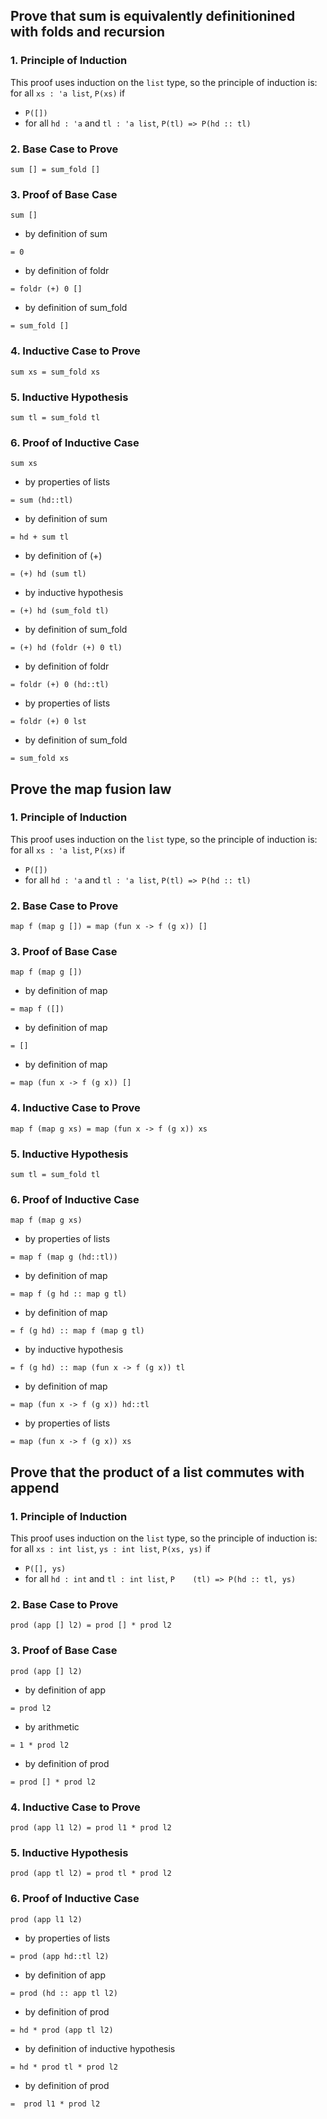 ## Prove that sum is equivalently definitionined with folds and recursion

### 1. Principle of Induction

This proof uses induction on the `list` type, so the principle of induction is:
for all `xs : 'a list`, `P(xs)` if
- `P([])`
- for all `hd : 'a` and `tl : 'a list`, `P(tl) => P(hd :: tl)`

### 2. Base Case to Prove

`sum [] = sum_fold []`

### 3. Proof of Base Case

`sum []`

- by definition of sum

`= 0`

- by definition of foldr

`= foldr (+) 0 []`

- by definition of sum_fold

`= sum_fold []`

### 4. Inductive Case to Prove

`sum xs = sum_fold xs`

### 5. Inductive Hypothesis

`sum tl = sum_fold tl`

### 6. Proof of Inductive Case

`sum xs`

 - by properties of lists

 `= sum (hd::tl)`

 - by definition of sum

 `= hd + sum tl`

 - by definition of (+)

 `= (+) hd (sum tl)`

 - by inductive hypothesis

 `= (+) hd (sum_fold tl)`

 - by definition of sum_fold

`= (+) hd (foldr (+) 0 tl)`

 - by definition of foldr

`= foldr (+) 0 (hd::tl)`

 - by properties of lists

`= foldr (+) 0 lst`

 - by definition of sum_fold

 `= sum_fold xs`

## Prove the map fusion law

### 1. Principle of Induction

This proof uses induction on the `list` type, so the principle of induction is:
for all `xs : 'a list`, `P(xs)` if
- `P([])`
- for all `hd : 'a` and `tl : 'a list`, `P(tl) => P(hd :: tl)`

### 2. Base Case to Prove

`map f (map g []) = map (fun x -> f (g x)) []`

### 3. Proof of Base Case

`map f (map g [])`
 
 - by definition of map

 `= map f ([])`

 - by definition of map

 `= []`

 - by definition of map

`= map (fun x -> f (g x)) []`

### 4. Inductive Case to Prove

`map f (map g xs) = map (fun x -> f (g x)) xs`

### 5. Inductive Hypothesis

`sum tl = sum_fold tl`

### 6. Proof of Inductive Case

`map f (map g xs)`

 - by properties of lists

 `= map f (map g (hd::tl))`

 - by definition of map

 `= map f (g hd :: map g tl)`

 - by definition of map

 `= f (g hd) :: map f (map g tl)`

 - by inductive hypothesis

 `= f (g hd) :: map (fun x -> f (g x)) tl`

 - by definition of map

`= map (fun x -> f (g x)) hd::tl`

- by properties of lists

`= map (fun x -> f (g x)) xs`

## Prove that the product of a list commutes with append

### 1. Principle of Induction

This proof uses induction on the `list` type, so the principle of induction is:
for all `xs : int list`, `ys : int list`, `P(xs, ys)` if
- `P([], ys)`
- for all `hd : int` and `tl : int list`, `P    (tl) => P(hd :: tl, ys)`

### 2. Base Case to Prove

`prod (app [] l2) = prod [] * prod l2`

### 3. Proof  of Base Case

`prod (app [] l2)`

- by definition of app

`= prod l2`

- by arithmetic

`= 1 * prod l2`

- by definition of prod

`= prod [] * prod l2`

### 4. Inductive Case to Prove

`prod (app l1 l2) = prod l1 * prod l2`

### 5. Inductive Hypothesis

`prod (app tl l2) = prod tl * prod l2`

### 6. Proof of Inductive Case

`prod (app l1 l2)`

- by properties of lists

`= prod (app hd::tl l2)`

- by definition of app

`= prod (hd :: app tl l2)`

- by definition of prod

`= hd * prod (app tl l2)`

- by definition of inductive hypothesis

`= hd * prod tl * prod l2`

- by definition of prod

`=  prod l1 * prod l2`